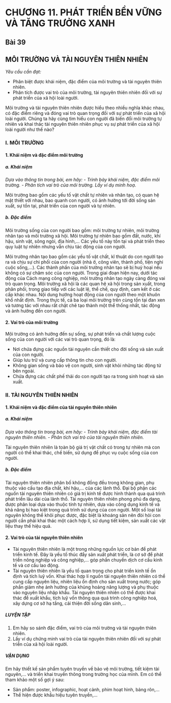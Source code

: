 # CHƯƠNG 11. PHÁT TRIỂN BỀN VỮNG VÀ TĂNG TRƯỞNG XANH

## Bài 39
## MÔI TRƯỜNG VÀ TÀI NGUYÊN THIÊN NHIÊN

*Yêu cầu cần đạt:*
- Phân biệt được khái niệm, đặc điểm của môi trường và tài nguyên thiên nhiên.
- Phân tích được vai trò của môi trường, tài nguyên thiên nhiên đối với sự phát triển của xã hội loài người.

Môi trường và tài nguyên thiên nhiên được hiểu theo nhiều nghĩa khác nhau, có đặc điểm riêng và đóng vai trò quan trọng đối với sự phát triển của xã hội loài người. Chúng ta hãy cùng tìm hiểu con người đã biến đổi môi trường tự nhiên và khai thác tài nguyên thiên nhiên phục vụ sự phát triển của xã hội loài người như thế nào?

### I. MÔI TRƯỜNG
#### 1. Khái niệm và đặc điểm môi trường
##### a. Khái niệm

*Dựa vào thông tin trong bài, em hãy: - Trình bày khái niệm, đặc điểm môi trường. - Phân tích vai trò của môi trường. Lấy ví dụ minh hoạ.*

Môi trường bao gồm các yếu tố vật chất tự nhiên và nhân tạo, có quan hệ mật thiết với nhau, bao quanh con người, có ảnh hưởng tới đời sống sản xuất, sự tồn tại, phát triển của con người và tự nhiên.

##### b. Đặc điểm

Môi trường sống của con người bao gồm: môi trường tự nhiên, môi trường nhân tạo và môi trường xã hội. Môi trường tự nhiên bao gồm đất, nước, khí hậu, sinh vật, sông ngòi, địa hình,... Các yếu tố này tồn tại và phát triển theo quy luật tự nhiên nhưng vẫn chịu tác động của con người.

Môi trường nhân tạo bao gồm các yếu tố vật chất, kĩ thuật do con người tạo ra và chịu sự chi phối của con người (nhà ở, công viên, thành phố, tiện nghi cuộc sống,...). Các thành phần của môi trường nhân tạo sẽ bị huỷ hoại nếu không có sự chăm sóc của con người. Trong giai đoạn hiện nay, dưới tác động của Cách mạng công nghiệp, môi trường nhân tạo ngày càng đóng vai trò quan trọng. Môi trường xã hội là các quan hệ xã hội trong sản xuất, trong phân phối, trong giao tiếp với các luật lệ, thể chế, quy định, cam kết ở các cấp khác nhau. Nội dung hướng hoạt động của con người theo một khuôn khổ nhất định. Trong thực tế, cả ba loại môi trường trên cùng tồn tại đan xen và tương tác với nhau rất chặt chẽ tạo thành một thể thống nhất, tác động và ảnh hưởng đến con người.

#### 2. Vai trò của môi trường

Môi trường có ảnh hưởng đến sự sống, sự phát triển và chất lượng cuộc sống của con người với các vai trò quan trọng, đó là:
- Nơi chứa đựng các nguồn tài nguyên cần thiết cho đời sống và sản xuất của con người.
- Giúp lưu trữ và cung cấp thông tin cho con người.
- Không gian sống và bảo vệ con người, sinh vật khỏi những tác động từ bên ngoài.
- Chứa đựng các chất phế thải do con người tạo ra trong sinh hoạt và sản xuất.

### II. TÀI NGUYÊN THIÊN NHIÊN
#### 1. Khái niệm và đặc điểm của tài nguyên thiên nhiên
##### a. Khái niệm

*Dựa vào thông tin trong bài, em hãy: - Trình bày khái niệm, đặc điểm tài nguyên thiên nhiên. - Phân tích vai trò của tài nguyên thiên nhiên.*

Tài nguyên thiên nhiên là toàn bộ giá trị vật chất có trong tự nhiên mà con người có thể khai thác, chế biến, sử dụng để phục vụ cuộc sống của con người.

##### b. Đặc điểm

Tài nguyên thiên nhiên phân bố không đồng đều trong không gian, phụ thuộc vào cấu tạo địa chất, khí hậu,... của các lãnh thổ. Đại bộ phận các nguồn tài nguyên thiên nhiên có giá trị kinh tế được hình thành qua quá trình phát triển lâu dài của lãnh thổ. Tài nguyên thiên nhiên phong phú đa dạng, được phân loại dựa vào thuộc tính tự nhiên, dựa vào công dụng kinh tế và khả năng bị hao kiệt trong quá trình sử dụng của con người. Một số loại tài nguyên không thể khôi phục được, đặc biệt là khoáng sản nên đòi hỏi con người cần phải khai thác một cách hợp lí, sử dụng tiết kiệm, sản xuất các vật liệu thay thế hiệu quả.

#### 2. Vai trò của tài nguyên thiên nhiên

- Tài nguyên thiên nhiên là một trong những nguồn lực cơ bản để phát triển kinh tế. Đây là yếu tố thúc đẩy sản xuất phát triển, là cơ sở để phát triển nông nghiệp và công nghiệp,... góp phần chuyển dịch cơ cấu kinh tế và cơ cấu lao động.
- Tài nguyên thiên nhiên là yếu tố quan trọng cho phát triển kinh tế ổn định và tích luỹ vốn. Khai thác hợp lí nguồn tài nguyên thiên nhiên có thể cung cấp nguyên liệu, nhiên liệu ổn định cho sản xuất trong nước; góp phần giảm nhẹ ảnh hưởng của khủng hoảng năng lượng và phụ thuộc vào nguyên liệu nhập khẩu. Tài nguyên thiên nhiên có thể được khai thác để xuất khẩu, tích luỹ vốn thông qua quá trình công nghiệp hoá, xây dựng cơ sở hạ tầng, cải thiện đời sống dân sinh,...

##### LUYỆN TẬP
1. Em hãy so sánh đặc điểm, vai trò của môi trường và tài nguyên thiên nhiên.
2. Lấy ví dụ chứng minh vai trò của tài nguyên thiên nhiên đối với sự phát triển của xã hội loài người.

##### VẬN DỤNG
Em hãy thiết kế sản phẩm tuyên truyền về bảo vệ môi trường, tiết kiệm tài nguyên,... và triển khai truyền thông trong trường học của mình. Em có thể tham khảo một số gợi ý sau:
- Sản phẩm: poster, infographic, hoạt cảnh, phim hoạt hình, bảng rôn,...
- Thể hiện được khẩu hiệu tuyên truyền,...
